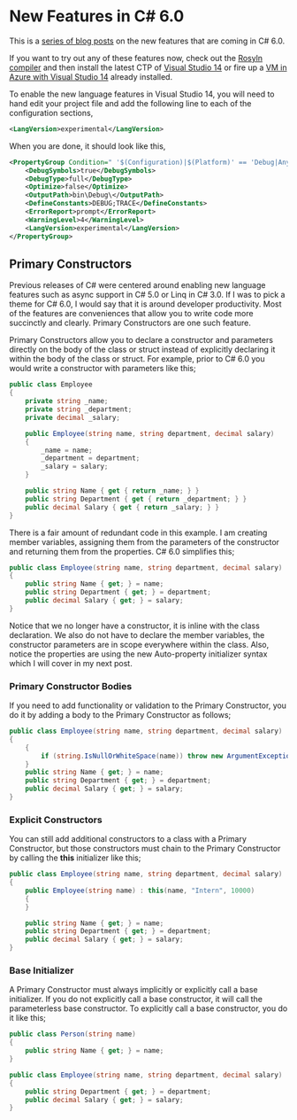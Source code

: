 # New Features in C# 6.0 #

This is a [series of blog posts](http://www.alteridem.net) on the new features that are coming in C# 6.0. 

If you want to try out any of these features now, check out the <a href="https://roslyn.codeplex.com/">Rosyln compiler</a> and then install the latest CTP of <a href="http://www.visualstudio.com/en-us/downloads/visual-studio-14-ctp-vs.aspx">Visual Studio 14</a> or fire up a <a href="http://blogs.msdn.com/b/visualstudioalm/archive/2014/06/04/visual-studio-14-ctp-now-available-in-the-virtual-machine-azure-gallery.aspx">VM in Azure with Visual Studio 14</a> already installed.

To enable the new language features in Visual Studio 14, you will need to hand edit your project file and add the following line to each of the configuration sections,

```XML
<LangVersion>experimental</LangVersion>
```

When you are done, it should look like this,

```XML
<PropertyGroup Condition=" '$(Configuration)|$(Platform)' == 'Debug|AnyCPU' ">
    <DebugSymbols>true</DebugSymbols>
    <DebugType>full</DebugType>
    <Optimize>false</Optimize>
    <OutputPath>bin\Debug\</OutputPath>
    <DefineConstants>DEBUG;TRACE</DefineConstants>
    <ErrorReport>prompt</ErrorReport>
    <WarningLevel>4</WarningLevel>
    <LangVersion>experimental</LangVersion>
</PropertyGroup>
```

## Primary Constructors ##

Previous releases of C# were centered around enabling new language features such as async support in C# 5.0 or Linq in C# 3.0. If I was to pick a theme for C# 6.0, I would say that it is around developer productivity. Most of the features are conveniences that allow you to write code more succinctly and clearly. Primary Constructors are one such feature.

Primary Constructors allow you to declare a constructor and parameters directly on the body of the class or struct instead of explicitly declaring it within the body of the class or struct. For example, prior to C# 6.0 you would write a constructor with parameters like this;

```C#
public class Employee
{
    private string _name;
    private string _department;
    private decimal _salary;

    public Employee(string name, string department, decimal salary)
    {
        _name = name;
        _department = department;
        _salary = salary;
    }

    public string Name { get { return _name; } }
    public string Department { get { return _department; } }
    public decimal Salary { get { return _salary; } }
}
```

There is a fair amount of redundant code in this example. I am creating member variables, assigning them from the parameters of the constructor and returning them from the properties. C# 6.0 simplifies this;

```C#
public class Employee(string name, string department, decimal salary)
{
    public string Name { get; } = name;
    public string Department { get; } = department;
    public decimal Salary { get; } = salary;
}
```

Notice that we no longer have a constructor, it is inline with the class declaration. We also do not have to declare the member variables, the constructor parameters are in scope everywhere within the class. Also, notice the properties are using the new Auto-property initializer syntax which I will cover in my next post.

### Primary Constructor Bodies ###

If you need to add functionality or validation to the Primary Constructor, you do it by adding a body to the Primary Constructor as follows;

```C#
public class Employee(string name, string department, decimal salary)
{
    {
        if (string.IsNullOrWhiteSpace(name)) throw new ArgumentException("name cannot be null or empty");
    }
    public string Name { get; } = name;
    public string Department { get; } = department;
    public decimal Salary { get; } = salary;
}
```

### Explicit Constructors ###

 You can still add additional constructors to a class with a Primary Constructor, but those constructors must chain to the Primary Constructor by calling the <strong>this</strong> initializer like this;

```C#
public class Employee(string name, string department, decimal salary)
{
    public Employee(string name) : this(name, "Intern", 10000)
    {
    }

    public string Name { get; } = name;
    public string Department { get; } = department;
    public decimal Salary { get; } = salary;
}
```

### Base Initializer ###

A Primary Constructor must always implicitly or explicitly call a base initializer. If you do not explicitly call a base constructor, it will call the parameterless base constructor. To explicitly call a base constructor, you do it like this;

```C#
public class Person(string name)
{
    public string Name { get; } = name;
}

public class Employee(string name, string department, decimal salary) : Person(name)
{
    public string Department { get; } = department;
    public decimal Salary { get; } = salary;
}
```
